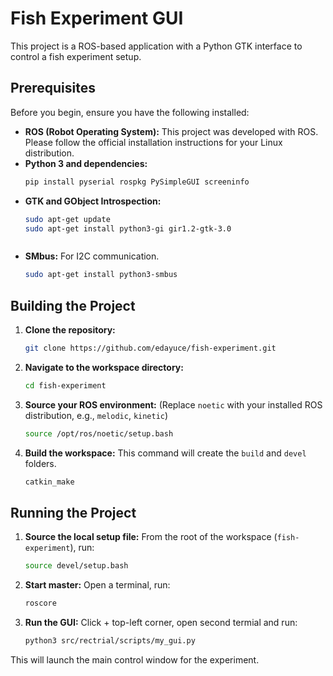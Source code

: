 # Fish Experiment GUI

This project is a ROS-based application with a Python GTK interface to control a fish experiment setup.

## Prerequisites

Before you begin, ensure you have the following installed:

*   **ROS (Robot Operating System):** This project was developed with ROS. Please follow the official installation instructions for your Linux distribution.
*   **Python 3 and dependencies:**
    ```bash
    pip install pyserial rospkg PySimpleGUI screeninfo
    ```
*   **GTK and GObject Introspection:**
    ```bash
    sudo apt-get update
    sudo apt-get install python3-gi gir1.2-gtk-3.0
    ```
    ```
*   **SMbus:** For I2C communication.
    ```bash
    sudo apt-get install python3-smbus
    ```

## Building the Project

1.  **Clone the repository:**
    ```bash
    git clone https://github.com/edayuce/fish-experiment.git
    ```

2.  **Navigate to the workspace directory:**
    ```bash
    cd fish-experiment
    ```

3.  **Source your ROS environment:**
    (Replace `noetic` with your installed ROS distribution, e.g., `melodic`, `kinetic`)
    ```bash
    source /opt/ros/noetic/setup.bash
    ```

4.  **Build the workspace:**
    This command will create the `build` and `devel` folders.
    ```bash
    catkin_make
    ```

## Running the Project

1.  **Source the local setup file:**
    From the root of the workspace (`fish-experiment`), run:
    ```bash
    source devel/setup.bash
    ```
2. **Start master:**
   Open a terminal, run: 
   ```bash
   roscore
   ```

3.  **Run the GUI:**
    Click + top-left corner, open second termial and run:
    ```bash
    python3 src/rectrial/scripts/my_gui.py
    ```

This will launch the main control window for the experiment.
